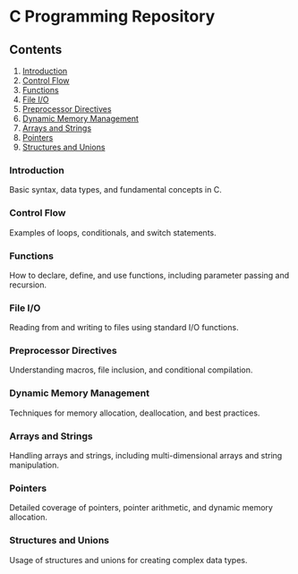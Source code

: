 # C Programming Repository
## Contents


1. [Introduction](#introduction)
2. [Control Flow](#control-flow)
3. [Functions](#functions)
4. [File I/O](#file-io)
5. [Preprocessor Directives](#preprocessor-directives)
6. [Dynamic Memory Management](#dynamic-memory-management)
7. [Arrays and Strings](#arrays-and-strings)
8. [Pointers](#pointers)
9. [Structures and Unions](#structures-and-unions)


### Introduction
Basic syntax, data types, and fundamental concepts in C.

### Control Flow
Examples of loops, conditionals, and switch statements.

### Functions
How to declare, define, and use functions, including parameter passing and recursion.

### File I/O
Reading from and writing to files using standard I/O functions.

### Preprocessor Directives
Understanding macros, file inclusion, and conditional compilation.

### Dynamic Memory Management
Techniques for memory allocation, deallocation, and best practices.

### Arrays and Strings
Handling arrays and strings, including multi-dimensional arrays and string manipulation.

### Pointers
Detailed coverage of pointers, pointer arithmetic, and dynamic memory allocation.

### Structures and Unions
Usage of structures and unions for creating complex data types.

